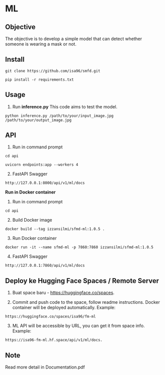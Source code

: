 # ML

## Objective

The objective is to develop a simple model that can detect whether someone is wearing a mask or not. 

## Install

```
git clone https://github.com/isa96/smfd.git
```

```
pip install -r requirements.txt
```

## Usage

1. Run **inference.py** This code aims to test the model. 

```
python inference.py /path/to/your/input_image.jpg /path/to/your/output_image.jpg
```
 

## API 

1. Run in command prompt

```
cd api
```

```
uvicorn endpoints:app --workers 4
```

2. FastAPI Swagger

```
http://127.0.0.1:8000/api/v1/ml/docs
```

**Run in Docker container**

1. Run in command prompt

```
cd api
```

2. Build Docker image

```
docker build --tag izzansilmi/sfmd-ml:1.0.5 .
```

3. Run Docker container

```
docker run -it --name sfmd-ml -p 7860:7860 izzansilmi/sfmd-ml:1.0.5
```
4. FastAPI Swagger

```
http://127.0.0.1:7860/api/v1/ml/docs
```


## Deploy ke Hugging Face Spaces / Remote Server

1. Buat space baru - https://huggingface.co/spaces.

2. Commit and push code to the space, follow readme instructions. Docker container will be deployed automatically. Example:

```
https://huggingface.co/spaces/isa96/fm-ml
```

3. ML API will be accessible by URL, you can get it from space info. Example:

```
https://isa96-fm-ml.hf.space/api/v1/ml/docs.
```

## Note
Read more detail in Documentation.pdf

